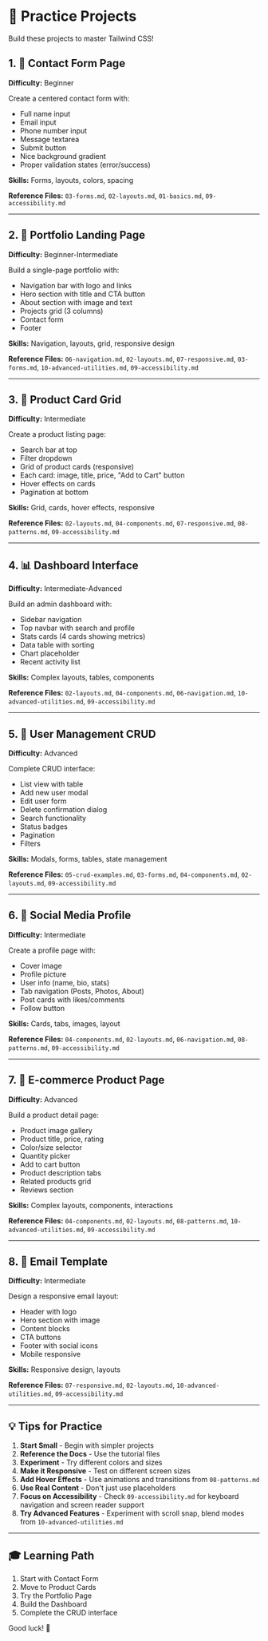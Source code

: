 # 🎯 Practice Projects

Build these projects to master Tailwind CSS!

## 1. 📝 Contact Form Page

**Difficulty:** Beginner

Create a centered contact form with:
- Full name input
- Email input
- Phone number input
- Message textarea
- Submit button
- Nice background gradient
- Proper validation states (error/success)

**Skills:** Forms, layouts, colors, spacing

**Reference Files:** `03-forms.md`, `02-layouts.md`, `01-basics.md`, `09-accessibility.md`

---

## 2. 💼 Portfolio Landing Page

**Difficulty:** Beginner-Intermediate

Build a single-page portfolio with:
- Navigation bar with logo and links
- Hero section with title and CTA button
- About section with image and text
- Projects grid (3 columns)
- Contact form
- Footer

**Skills:** Navigation, layouts, grid, responsive design

**Reference Files:** `06-navigation.md`, `02-layouts.md`, `07-responsive.md`, `03-forms.md`, `10-advanced-utilities.md`, `09-accessibility.md`

---

## 3. 🛒 Product Card Grid

**Difficulty:** Intermediate

Create a product listing page:
- Search bar at top
- Filter dropdown
- Grid of product cards (responsive)
- Each card: image, title, price, "Add to Cart" button
- Hover effects on cards
- Pagination at bottom

**Skills:** Grid, cards, hover effects, responsive

**Reference Files:** `02-layouts.md`, `04-components.md`, `07-responsive.md`, `08-patterns.md`, `09-accessibility.md`

---

## 4. 📊 Dashboard Interface

**Difficulty:** Intermediate-Advanced

Build an admin dashboard with:
- Sidebar navigation
- Top navbar with search and profile
- Stats cards (4 cards showing metrics)
- Data table with sorting
- Chart placeholder
- Recent activity list

**Skills:** Complex layouts, tables, components

**Reference Files:** `02-layouts.md`, `04-components.md`, `06-navigation.md`, `10-advanced-utilities.md`, `09-accessibility.md`

---

## 5. 👥 User Management CRUD

**Difficulty:** Advanced

Complete CRUD interface:
- List view with table
- Add new user modal
- Edit user form
- Delete confirmation dialog
- Search functionality
- Status badges
- Pagination
- Filters

**Skills:** Modals, forms, tables, state management

**Reference Files:** `05-crud-examples.md`, `03-forms.md`, `04-components.md`, `02-layouts.md`, `09-accessibility.md`

---

## 6. 📱 Social Media Profile

**Difficulty:** Intermediate

Create a profile page with:
- Cover image
- Profile picture
- User info (name, bio, stats)
- Tab navigation (Posts, Photos, About)
- Post cards with likes/comments
- Follow button

**Skills:** Cards, tabs, images, layout

**Reference Files:** `04-components.md`, `02-layouts.md`, `06-navigation.md`, `08-patterns.md`, `09-accessibility.md`

---

## 7. 🏪 E-commerce Product Page

**Difficulty:** Advanced

Build a product detail page:
- Product image gallery
- Product title, price, rating
- Color/size selector
- Quantity picker
- Add to cart button
- Product description tabs
- Related products grid
- Reviews section

**Skills:** Complex layouts, components, interactions

**Reference Files:** `04-components.md`, `02-layouts.md`, `08-patterns.md`, `10-advanced-utilities.md`, `09-accessibility.md`

---

## 8. 📧 Email Template

**Difficulty:** Intermediate

Design a responsive email layout:
- Header with logo
- Hero section with image
- Content blocks
- CTA buttons
- Footer with social icons
- Mobile responsive

**Skills:** Responsive design, layouts

**Reference Files:** `07-responsive.md`, `02-layouts.md`, `10-advanced-utilities.md`, `09-accessibility.md`

---

## 💡 Tips for Practice

1. **Start Small** - Begin with simpler projects
2. **Reference the Docs** - Use the tutorial files
3. **Experiment** - Try different colors and sizes
4. **Make it Responsive** - Test on different screen sizes
5. **Add Hover Effects** - Use animations and transitions from `08-patterns.md`
6. **Use Real Content** - Don't just use placeholders
7. **Focus on Accessibility** - Check `09-accessibility.md` for keyboard navigation and screen reader support
8. **Try Advanced Features** - Experiment with scroll snap, blend modes from `10-advanced-utilities.md`

---

## 🎓 Learning Path

1. Start with Contact Form
2. Move to Product Cards
3. Try the Portfolio Page
4. Build the Dashboard
5. Complete the CRUD interface

Good luck! 🚀

